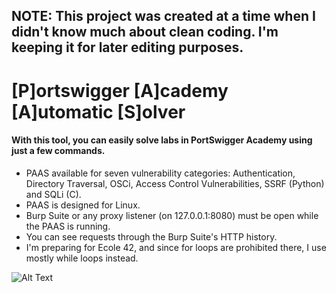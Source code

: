## NOTE: This project was created at a time when I didn't know much about clean coding. I'm keeping it for later editing purposes.

# [P]ortswigger [A]cademy [A]utomatic [S]olver
#### With this tool, you can easily solve labs in PortSwigger Academy using just a few commands.
 - PAAS available for seven vulnerability categories: Authentication, Directory Traversal, OSCi, Access Control Vulnerabilities, SSRF (Python) and SQLi (C).
 - PAAS is designed for Linux.
 - Burp Suite or any proxy listener (on 127.0.0.1:8080) must be open while the PAAS is running.
 - You can see requests through the Burp Suite's HTTP history.
 - I'm preparing for Ecole 42, and since for loops are prohibited there, I use mostly while loops instead.



 ![Alt Text](https://i.ibb.co/bXdWY8K/paas-c-gif.gif)
